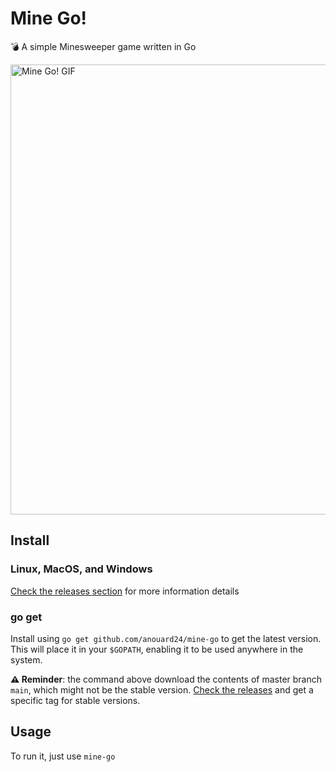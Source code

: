 # Mine Go!

💣 A simple Minesweeper game written in Go

<img src="https://repository-images.githubusercontent.com/312908083/a4cf8900-a7d1-11eb-9f8b-ac7c105adfc8" alt="Mine Go! GIF" width="720"/>

## Install

### Linux, MacOS, and Windows

[Check the releases section](https://github.com/anouard24/mine-go/releases) for more information details 

### go get

Install using `go get github.com/anouard24/mine-go` to get the latest version. This will place it in your `$GOPATH`, enabling it to be used anywhere in the system.

**⚠️ Reminder**: the command above download the contents of master branch `main`, which might not be the stable version. [Check the releases](https://github.com/anouard24/mine-go/releases) and get a specific tag for stable versions.

## Usage

To run it, just use `mine-go`
